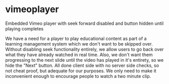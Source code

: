 # vimeoplayer
Embedded Vimeo player with seek forward disabled and button hidden until playing completes

We have a need for a player to play educational content as part of a learning management system which we don't want to be skipped over. Without disabling seek functionality entirely, we allow users to go back over what they have already watched in real time. Also, we don't want them progressing to the next slide until the video has played in it's entirety, so we hide the "Next" button. All done client side with no server side checks, so not cheat proof, but adequate for our purposes. We only need to make it inconvenient enough to encourage people to watch a two minute clip.
